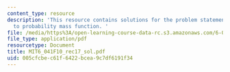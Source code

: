 ```yaml
---
content_type: resource
description: 'This resource contains solutions for the problem statements related
  to probability mass function. '
file: /media/https%3A/open-learning-course-data-rc.s3.amazonaws.com/6-041-probabilistic-systems-analysis-and-applied-probability-fall-2010/005cfcbec61f6422bcea9c7df6191f34_MIT6_041F10_rec17_sol.pdf
file_type: application/pdf
resourcetype: Document
title: MIT6_041F10_rec17_sol.pdf
uid: 005cfcbe-c61f-6422-bcea-9c7df6191f34
---
```

